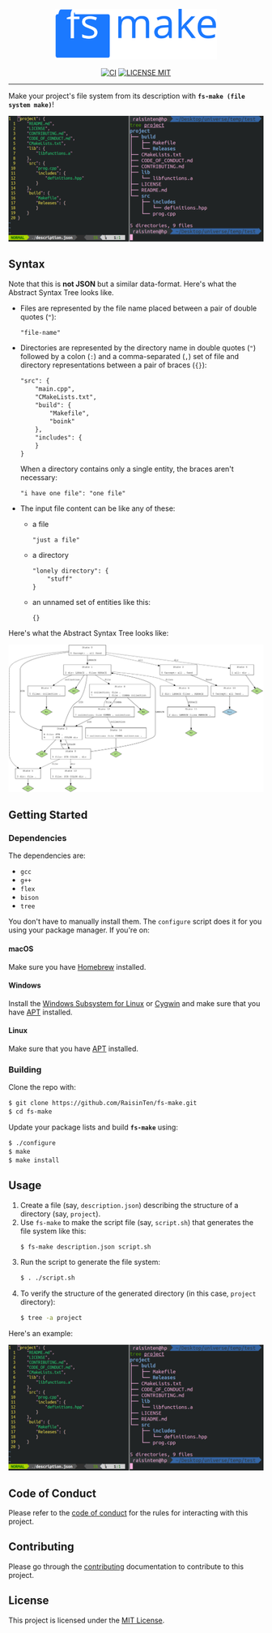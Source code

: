 <p align="center">
    <a href="#">
        <img src="https://github.com/RaisinTen/fs-make/raw/master/logo.svg" width="320"
            alt="fs-make logo"></a>
</p>
<p align="center">
    <a href="https://github.com/RaisinTen/fs-make/actions">
        <img src="https://github.com/RaisinTen/fs-make/workflows/C/C++%20CI/badge.svg"
            alt="CI"></a>
    <a href="LICENSE">
        <img src="https://img.shields.io/github/license/RaisinTen/fs-make"
            alt="LICENSE MIT"></a>
</p>

---

Make your project's file system from its description with **`fs-make (file system make)`**!

![example](https://github.com/RaisinTen/fs-make/raw/master/fs-make-demo.png)

## Syntax

Note that this is **not JSON** but a similar data-format. Here's what the Abstract Syntax Tree looks like.

* Files are represented by the file name placed between a pair of double quotes (`"`):
    ```
    "file-name"
    ```

* Directories are represented by the directory name in double quotes (`"`) followed by a colon (`:`) and a comma-separated (`,`) set of file and directory representations between a pair of braces (`{}`):
    ```
    "src": {
        "main.cpp",
        "CMakeLists.txt",
        "build": {
            "Makefile",
            "boink"
        },
        "includes": {
        }
    }
    ```
    When a directory contains only a single entity, the braces aren't necessary:
    ```
    "i have one file": "one file"
    ```

* The input file content can be like any of these:
  * a file
    ```
    "just a file"
    ```
  * a directory
    ```
    "lonely directory": {
        "stuff"
    }
    ```
  * an unnamed set of entities like this:
    ```
    {}
    ```
    
Here's what the Abstract Syntax Tree looks like:

![grammar graph](https://github.com/RaisinTen/fs-make/raw/master/graphviz.svg)

## Getting Started

### Dependencies

The dependencies are:
* `gcc`
* `g++`
* `flex`
* `bison`
* `tree`

You don't have to manually install them. The `configure` script does it for you using your package manager. If you're on:

#### macOS

Make sure you have [Homebrew](https://brew.sh/) installed.

#### Windows

Install the [Windows Subsystem for Linux](https://docs.microsoft.com/en-us/windows/wsl/install-win10) or [Cygwin](https://cygwin.com/install.html) and make sure that you have [APT](https://salsa.debian.org/apt-team/apt) installed.

#### Linux

Make sure that you have [APT](https://salsa.debian.org/apt-team/apt) installed.

### Building

Clone the repo with:
```sh
$ git clone https://github.com/RaisinTen/fs-make.git
$ cd fs-make
```

Update your package lists and build **`fs-make`** using:
```sh
$ ./configure
$ make
$ make install
```

## Usage

1. Create a file (say, `description.json`) describing the structure of a directory (say, `project`).
2. Use `fs-make` to make the script file (say, `script.sh`) that generates the file system like this:
    ```sh
    $ fs-make description.json script.sh
    ```
3. Run the script to generate the file system:
    ```sh
    $ . ./script.sh
    ```
4. To verify the structure of the generated directory (in this case, `project` directory):
    ```sh
    $ tree -a project
    ```

Here's an example:

![example](https://github.com/RaisinTen/fs-make/raw/master/fs-make-demo.png)

## Code of Conduct

Please refer to the [code of conduct](CODE_OF_CONDUCT.md) for the rules for interacting with this project.

## Contributing

Please go through the [contributing](CONTRIBUTING.md) documentation to contribute to this project.

## License

This project is licensed under the [MIT License](LICENSE).
